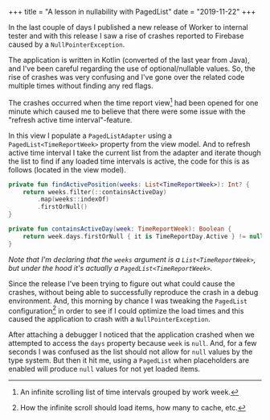 +++
title = "A lesson in nullability with PagedList"
date = "2019-11-22"
+++

In the last couple of days I published a new release of Worker to internal
tester and with this release I saw a rise of crashes reported to Firebase
caused by a `NullPointerException`.

The application is written in Kotlin (converted of the last year from Java), and
I've been careful regarding the use of optional/nullable values. So, the rise of
crashes was very confusing and I've gone over the related code multiple times
without finding any red flags.

The crashes occurred when the time report view[^1] had been opened for one
minute which caused me to believe that there were some issue with the "refresh
active time interval"-feature.

In this view I populate a `PagedListAdapter` using a `PagedList<TimeReportWeek>`
property from the view model. And to refresh active time interval I take the
current list from the adapter and iterate though the list to find if any loaded
time intervals is active, the code for this is as follows (located in the view
model).

```kotlin
private fun findActivePosition(weeks: List<TimeReportWeek>): Int? {
    return weeks.filter(::containsActiveDay)
        .map(weeks::indexOf)
        .firstOrNull()
}

private fun containsActiveDay(week: TimeReportWeek): Boolean {
    return week.days.firstOrNull { it is TimeReportDay.Active } != null
}
```

*Note that I'm declaring that the `weeks` argument is a `List<TimeReportWeek>`,
but under the hood it's actually a `PagedList<TimeReportWeek>`.*

Since the release I've been trying to figure out what could cause the crashes,
without being able to successfully reproduce the crash in a debug environment.
And, this morning by chance I was tweaking the `PagedList` configuration[^2] in
order to see if I could optimize the load times and this caused the application
to crash with a `NullPointerException`.

After attaching a debugger I noticed that the application crashed when we
attempted to access the `days` property because `week` is `null`. And, for a few
seconds I was confused as the list should not allow for `null` values by the
type system. But then it hit me, using a `PagedList` when placeholders are
enabled will produce `null` values for not yet loaded items.

[^1]: An infinite scrolling list of time intervals grouped by work week.
[^2]: How the infinite scroll should load items, how many to cache, etc.

